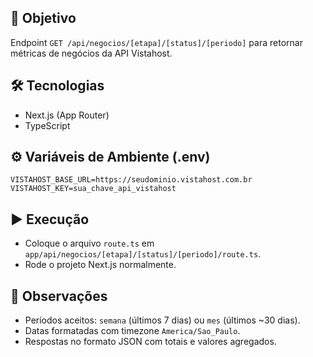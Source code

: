 
## 🎯 Objetivo
Endpoint `GET /api/negocios/[etapa]/[status]/[periodo]` para retornar métricas de negócios da API Vistahost.

## 🛠 Tecnologias
- Next.js (App Router)
- TypeScript

## ⚙️ Variáveis de Ambiente (.env)
```env
VISTAHOST_BASE_URL=https://seudominio.vistahost.com.br
VISTAHOST_KEY=sua_chave_api_vistahost
```

## ▶️ Execução
- Coloque o arquivo `route.ts` em `app/api/negocios/[etapa]/[status]/[periodo]/route.ts`.
- Rode o projeto Next.js normalmente.

## 📌 Observações
- Períodos aceitos: `semana` (últimos 7 dias) ou `mes` (últimos ~30 dias).
- Datas formatadas com timezone `America/Sao_Paulo`.
- Respostas no formato JSON com totais e valores agregados.

